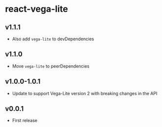 # react-vega-lite

## v1.1.1
- Also add `vega-lite` to devDependencies

## v1.1.0
- Move `vega-lite` to peerDependencies

## v1.0.0-1.0.1
- Update to support Vega-Lite version 2 with breaking changes in the API

## v0.0.1
- First release